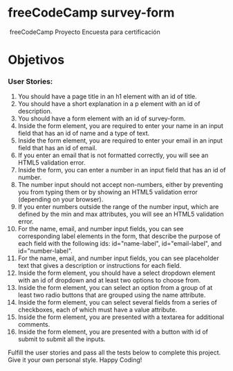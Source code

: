 # freeCodeCamp survey-form

<img src="">
freeCodeCamp Proyecto Encuesta para certificación

# Objetivos
<div>
  <h3>User Stories:</h3>
  <ol>
    <li>You should have a page title in an h1 element with an id of title.</li>
    <li>You should have a short explanation in a p element with an id of description.</li>
    <li>You should have a form element with an id of survey-form.</li>
    <li>Inside the form element, you are required to enter your name in an input field that has an id of name and a type of text.</li>
    <li>Inside the form element, you are required to enter your email in an input field that has an id of email.</li>
    <li>If you enter an email that is not formatted correctly, you will see an HTML5 validation error.</li>
    <li>Inside the form, you can enter a number in an input field that has an id of number.</li>
    <li>The number input should not accept non-numbers, either by preventing you from typing them or by showing an HTML5 validation error (depending on your browser).</li>
    <li>If you enter numbers outside the range of the number input, which are defined by the min and max attributes, you will see an HTML5 validation error.</li>
    <li>For the name, email, and number input fields, you can see corresponding label elements in the form, that describe the purpose of each field with the following ids: id="name-label", id="email-label", and id="number-label".</li>
    <li>For the name, email, and number input fields, you can see placeholder text that gives a description or instructions for each field.</li>
    <li>Inside the form element, you should have a select dropdown element with an id of dropdown and at least two options to choose from.</li>
    <li>Inside the form element, you can select an option from a group of at least two radio buttons that are grouped using the name attribute.</li>
    <li>Inside the form element, you can select several fields from a series of checkboxes, each of which must have a value attribute.</li>
    <li>Inside the form element, you are presented with a textarea for additional comments.</li>
    <li>Inside the form element, you are presented with a button with id of submit to submit all the inputs.</li>
  </ol>
</div>

<p>Fulfill the user stories and pass all the tests below to complete this project. Give it your own personal style. Happy Coding!<p>


